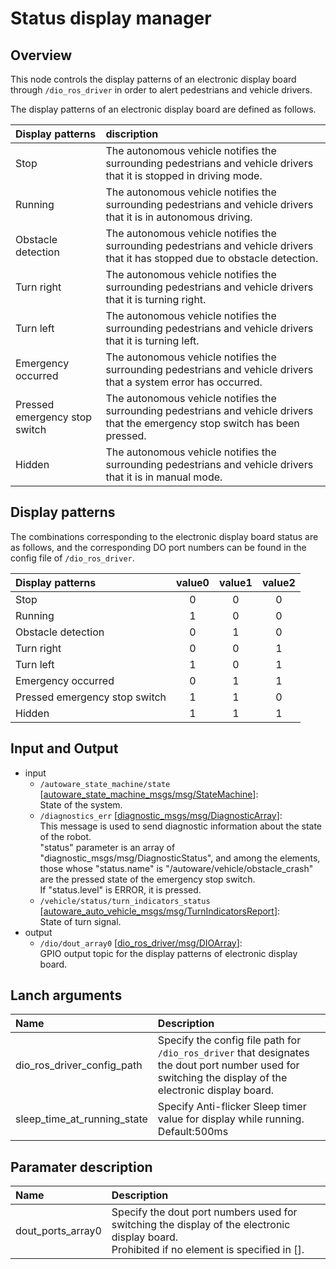 # Status display manager

## Overview
This node controls the display patterns of an electronic display board through `/dio_ros_driver` in order to alert pedestrians and vehicle drivers.

The display patterns of an electronic display board are defined as follows.

| Display patterns              | discription                                                                                                                      |
| :---------------------------- | :------------------------------------------------------------------------------------------------------------------------------- |
| Stop                          | The autonomous vehicle notifies the surrounding pedestrians and vehicle drivers that it is stopped in driving mode.              |
| Running                       | ⁠The autonomous vehicle notifies the surrounding pedestrians and vehicle drivers that it is in autonomous driving.                |
| Obstacle detection            | The autonomous vehicle notifies the surrounding pedestrians and vehicle drivers that it has stopped due to obstacle detection.   |
| Turn right                    | The autonomous vehicle notifies the surrounding pedestrians and vehicle drivers that it is turning right.                        |
| Turn left                     | The autonomous vehicle notifies the surrounding pedestrians and vehicle drivers that it is turning left.                         |
| Emergency occurred            | The autonomous vehicle notifies the surrounding pedestrians and vehicle drivers that a system error has occurred.                |
| Pressed emergency stop switch | The autonomous vehicle notifies the surrounding pedestrians and vehicle drivers that the emergency stop switch has been pressed. |
| Hidden                        | The autonomous vehicle notifies the surrounding pedestrians and vehicle drivers that it is in manual mode.                       |

## Display patterns

The combinations corresponding to the electronic display board status are as follows, and the corresponding DO port numbers can be found in the config file of `/dio_ros_driver`.

| Display patterns              | value0 | value1 | value2 |
| :---------------------------- | :----: | :----: | :----: |
| Stop                          |   0    |   0    |   0    |
| Running                       |   1    |   0    |   0    |
| Obstacle detection            |   0    |   1    |   0    |
| Turn right                    |   0    |   0    |   1    |
| Turn left                     |   1    |   0    |   1    |
| Emergency occurred            |   0    |   1    |   1    |
| Pressed emergency stop switch |   1    |   1    |   0    |
| Hidden                        |   1    |   1    |   1    |

## Input and Output
- input
    - `/autoware_state_machine/state` \[[autoware_state_machine_msgs/msg/StateMachine](https://github.com/eve-autonomy/autoware_state_machine_msgs/blob/main/msg/StateMachine.msg)\]:<br>State of the system.
    - `/diagnostics_err` \[[diagnostic_msgs/msg/DiagnosticArray](https://github.com/ros/common_msgs/blob/noetic-devel/diagnostic_msgs/msg/DiagnosticArray.msg)\]:<br>This message is used to send diagnostic information about the state of the robot.
    <br>"status" parameter is an array of "diagnostic_msgs/msg/DiagnosticStatus", and among the elements, those whose "status.name" is "/autoware/vehicle/obstacle_crash" are the pressed state of the emergency stop switch. <br>If "status.level" is ERROR, it is pressed.
    - `/vehicle/status/turn_indicators_status` \[[autoware_auto_vehicle_msgs/msg/TurnIndicatorsReport](https://github.com/tier4/autoware_auto_msgs/blob/tier4/main/autoware_auto_vehicle_msgs/msg/TurnIndicatorsReport.idl)\]:<br> State of turn signal.
- output
    - `/dio/dout_array0`  \[[dio_ros_driver/msg/DIOArray](https://github.com/kodamays/dio_ros_driver/blob/feat/dio_port_array_setting/msg/DIOArray.msg)\]:<br>GPIO output topic for the display patterns of electronic display board.


## Lanch arguments

| Name                       | Description                                                                                                                                             |
| :------------------------- | :------------------------------------------------------------------------------------------------------------------------------------------------------ |
| dio_ros_driver_config_path | Specify the config file path for `/dio_ros_driver` that designates the dout port number used for switching the display of the electronic display board. |
| sleep_time_at_running_state | Specify Anti-flicker Sleep timer value for display while running.<br>Default:500ms |

## Paramater description

| Name               | Description                                                                                   |
| :----------------- |:--------------------------------------------------------------------------------------------- |
| dout_ports_array0 | Specify the dout port numbers used for switching the display of the electronic display board. <br>Prohibited if no element is specified in [].|
